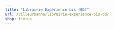 ```yaml
---
title: "Librairie Expérience bis (BD)"
url: /villeurbanne/librairie-experience-bis-bd/
shop: livres
---
```

